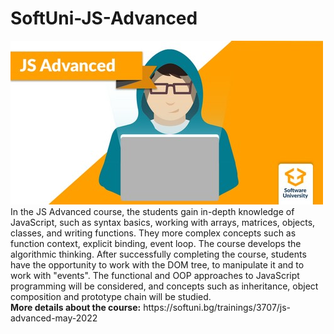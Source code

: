 # SoftUni-JS-Advanced
<a href="https://softuni.bg/trainings/3707/js-advanced-may-2022">
<img src="Images/JSadvanced.png">
</a><br>
In the JS Advanced course, the students gain in-depth knowledge of JavaScript, such as syntax basics, working with arrays, matrices, objects, classes, and writing functions. They more complex concepts such as function context, explicit binding, event loop. The course develops the algorithmic thinking. After successfully completing the course, students have the opportunity to work with the DOM tree, to manipulate it and to work with "events". The functional and OOP approaches to JavaScript programming will be considered, and concepts such as inheritance, object composition and prototype chain will be studied.
<br>
<b>More details about the course:</b> https://softuni.bg/trainings/3707/js-advanced-may-2022
